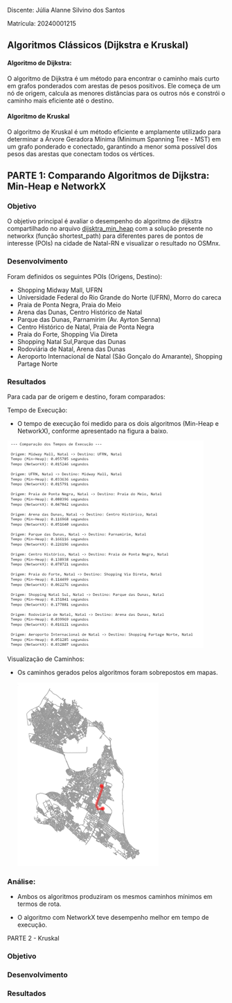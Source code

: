Discente: Júlia Alanne Silvino dos Santos

Matrícula: 20240001215

## Algoritmos Clássicos (Dijkstra e Kruskal)

#### Algoritmo de Dijkstra:

O algoritmo de Dijkstra é um método para encontrar o caminho mais curto em grafos ponderados com arestas de pesos positivos. Ele começa de um nó de origem, calcula as menores distâncias para os outros nós e constrói o caminho mais eficiente até o destino.

#### Algoritmo de Kruskal

O algoritmo de Kruskal é um método eficiente e amplamente utilizado para determinar a Árvore Geradora Mínima (Minimum Spanning Tree - MST) em um grafo ponderado e conectado, garantindo a menor soma possível dos pesos das arestas que conectam todos os vértices.


## PARTE 1: Comparando Algoritmos de Dijkstra: Min-Heap e NetworkX 

### Objetivo
O objetivo principal é  avaliar o  desempenho  do algoritmo de dijkstra compartilhado no arquivo [dijsktra_min_heap](dijsktra_min_heap.ipynb) com a solução presente no networkx (função shortest_path)  para diferentes pares de pontos de interesse (POIs) na cidade de Natal-RN e visualizar o resultado no OSMnx.


### Desenvolvimento
Foram definidos os seguintes POIs (Origens, Destino):

  * Shopping Midway Mall, UFRN
  * Universidade Federal do Rio Grande do Norte (UFRN), Morro do careca
  * Praia de Ponta Negra, Praia do Meio
  * Arena das Dunas, Centro Histórico de Natal
  * Parque das Dunas,  Parnamirim (Av. Ayrton Senna)
  * Centro Histórico de Natal, Praia de Ponta Negra
  * Praia do Forte, Shopping Via Direta
  * Shopping Natal Sul,Parque das Dunas
  * Rodoviária de Natal, Arena das Dunas
  * Aeroporto Internacional de Natal (São Gonçalo do Amarante), Shopping Partage Norte
  
### Resultados

Para cada par de origem e destino, foram comparados:

Tempo de Execução:

* O tempo de execução foi medido para os dois algoritmos (Min-Heap e NetworkX), conforme apresentado na figura a baixo.

![](img/comparacao.png)


Visualização de Caminhos:

* Os caminhos gerados pelos algoritmos foram sobrepostos em mapas.

  
  ![](img/Grafo_Dijsktra.png)


### Análise:

* Ambos os algoritmos produziram os mesmos caminhos mínimos em termos de rota.

* O algoritmo com NetworkX teve desempenho melhor em tempo de execução.

PARTE 2 - Kruskal
### Objetivo

### Desenvolvimento

### Resultados


